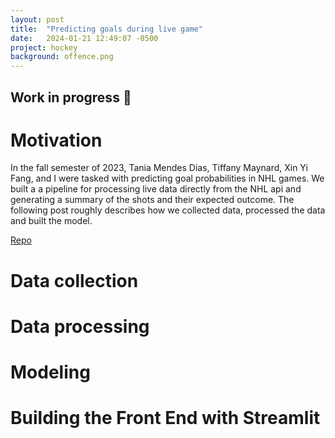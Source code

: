 ```yaml
---
layout: post
title:  "Predicting goals during live game"
date:   2024-01-21 12:49:07 -0500
project: hockey
background: offence.png
---
```

## Work in progress :construction:
# Motivation
In the fall semester of 2023, Tania Mendes Dias, Tiffany Maynard, Xin Yi Fang,
and I were tasked with predicting goal probabilities in NHL games. We built a a
pipeline for processing live data directly from the NHL api and generating a
summary of the shots and their expected outcome. The following post roughly
describes how we collected data, processed the data and built the model.

[Repo](https://github.com/SimonTheoret/A10project)

# Data collection
# Data processing
# Modeling
# Building the Front End with Streamlit

